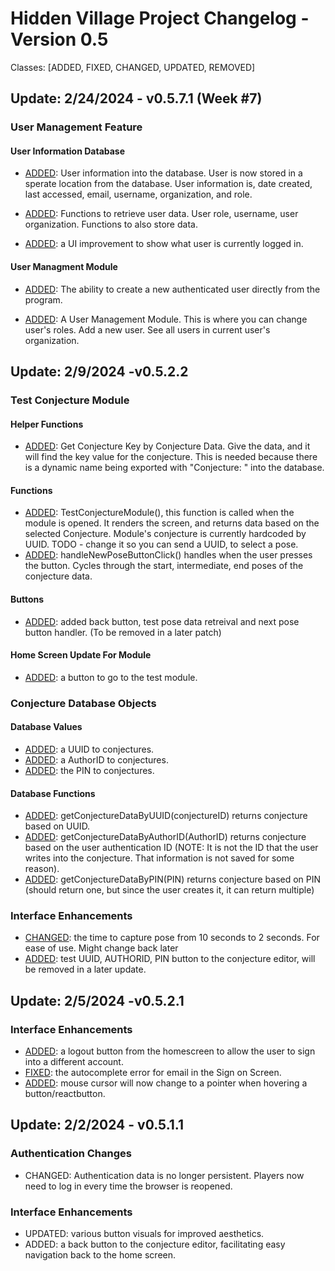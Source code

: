 # Hidden Village Project Changelog - Version 0.5
Classes: [ADDED, FIXED, CHANGED, UPDATED, REMOVED]

## Update: 2/24/2024 - v0.5.7.1 (Week #7)
### User Management Feature
#### User Information Database
- [ADDED](https://github.com/T0rt13/hidden_village_v0.5/pull/12): User information into the database. User is now stored in a sperate location from the database. User information is, date created, last accessed, email, username, organization, and role.

- [ADDED](https://github.com/T0rt13/hidden_village_v0.5/pull/12): Functions to retrieve user data. User role, username, user organization. Functions to also store data.

- [ADDED](https://github.com/T0rt13/hidden_village_v0.5/pull/12): a UI improvement to show what user is currently logged in.

#### User Managment Module
- [ADDED](https://github.com/T0rt13/hidden_village_v0.5/pull/12): The ability to create a new authenticated user directly from the program.

- [ADDED](https://github.com/T0rt13/hidden_village_v0.5/pull/12): A User Management Module. This is where you can change user's roles. Add a new user. See all users in current user's organization.

## Update: 2/9/2024 -v0.5.2.2
### Test Conjecture Module
#### Helper Functions 
- [ADDED](https://github.com/T0rt13/hidden_village_v0.5/pull/9): Get Conjecture Key by Conjecture Data. Give the data, and it will find the key value for the conjecture. This is needed because there is a dynamic name being exported with "Conjecture: " into the database.
#### Functions
- [ADDED](https://github.com/T0rt13/hidden_village_v0.5/pull/9): TestConjectureModule(), this function is called when the module is opened. It renders the screen, and returns data based on the selected Conjecture. Module's conjecture is currently hardcoded by UUID. TODO - change it so you can send a UUID, to select a pose.
- [ADDED](https://github.com/T0rt13/hidden_village_v0.5/pull/9): handleNewPoseButtonClick() handles when the user presses the button. Cycles through the start, intermediate, end poses of the conjecture data.
#### Buttons
- [ADDED](https://github.com/T0rt13/hidden_village_v0.5/pull/9): added back button, test pose data retreival and next pose button handler. (To be removed in a later patch)
#### Home Screen Update For Module
- [ADDED](https://github.com/T0rt13/hidden_village_v0.5/pull/9): a button to go to the test module.
### Conjecture Database Objects
#### Database Values
- [ADDED](https://github.com/T0rt13/hidden_village_v0.5/pull/6): a UUID to conjectures.
- [ADDED](https://github.com/T0rt13/hidden_village_v0.5/pull/7): a AuthorID to conjectures.
- [ADDED](https://github.com/T0rt13/hidden_village_v0.5/pull/7): the PIN to conjectures.
#### Database Functions
- [ADDED](https://github.com/T0rt13/hidden_village_v0.5/pull/7): getConjectureDataByUUID(conjectureID) returns conjecture based on UUID.
- [ADDED](https://github.com/T0rt13/hidden_village_v0.5/pull/7): getConjectureDataByAuthorID(AuthorID) returns conjecture based on the user authentication ID (NOTE: It is not the ID that the user writes into the conjecture. That information is not saved for some reason).
- [ADDED](https://github.com/T0rt13/hidden_village_v0.5/pull/7): getConjectureDataByPIN(PIN) returns conjecture based on PIN (should return one, but since the user creates it, it can return multiple) 

### Interface Enhancements
- [CHANGED](https://github.com/T0rt13/hidden_village_v0.5/pull/6): the time to capture pose from 10 seconds to 2 seconds. For ease of use. Might change back later
- [ADDED](https://github.com/T0rt13/hidden_village_v0.5/pull/7): test UUID, AUTHORID, PIN button to the conjecture editor, will be removed in a later update.

## Update: 2/5/2024 -v0.5.2.1
### Interface Enhancements
- [ADDED](https://github.com/T0rt13/hidden_village_v0.5/pull/5): a logout button from the homescreen to allow the user to sign into a different account.
- [FIXED](https://github.com/T0rt13/hidden_village_v0.5/pull/5): the autocomplete error for email in the Sign on Screen.
- [ADDED](https://github.com/T0rt13/hidden_village_v0.5/pull/5): mouse cursor will now change to a pointer when hovering a button/reactbutton.
  
## Update: 2/2/2024 - v0.5.1.1
### Authentication Changes
- CHANGED: Authentication data is no longer persistent. Players now need to log in every time the browser is reopened.

### Interface Enhancements
- UPDATED: various button visuals for improved aesthetics.
- ADDED: a back button to the conjecture editor, facilitating easy navigation back to the home screen.
